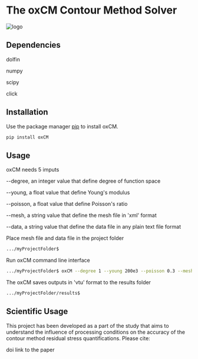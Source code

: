 # The oxCM Contour Method Solver

![logo](https://raw.githubusercontent.com/fffatttihhh/oxCM/main/logo.png)


## Dependencies

dolfin

numpy

scipy

click


## Installation

Use the package manager [pip](https://pip.pypa.io/en/stable/) to install oxCM.

```bash
pip install oxCM
```

## Usage
oxCM needs 5 imputs

--degree, an integer value that define degree of function space

--young, a float value that define Young's modulus

--poisson, a float value that define Poisson's ratio

--mesh, a string value that define the mesh file in 'xml' format

--data, a string value that define the data file in any plain text file format

Place mesh file and data file in the project folder
```bash
.../myProjectFolder$
```
Run oxCM command line interface

```bash
.../myProjectFolder$ oxCM --degree 1 --young 200e3 --poisson 0.3 --mesh 'myMesh.xml' --data 'myData.txt'
```
The oxCM saves outputs in 'vtu' format to the results folder
```bash
.../myProjectFolder/results$
```

## Scientific Usage
This project has been developed as a part of the study that aims to understand the influence of processing conditions on the accuracy of the contour method residual stress quantifications. Please cite:

doi link to the paper
